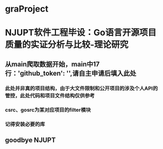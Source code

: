# graProject
# NJUPT软件工程毕设：Go语言开源项目质量的实证分析与比较-理论研究
##  从main爬取数据开始，main中17行：'github_token': '',请自主申请后填入此处
### 
### 此处并非真的项目结构，由于大文件限制和公开项目的涉及个人API的管控，此处代码和项目文件结构仅供参考
### csrc、gosrc为某对应项目的filter模块
### 记得安装必要的库
## goodbye NJUPT
 
